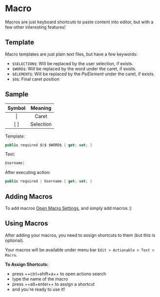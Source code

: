 # Macro

Macros are just keyboard shortcuts to paste content into editor, but with a few other interesting features!

## Template

Macro templates are just plain text files, but have a few keywords:

* `$SELECTION$`: Will be replaced by the user selection, if exists.
* `$WORD$`: Will be replaced by the word under the caret, if exists.
* `$ELEMENT$`: Will be replaced by the _PsiElement_ under the caret, if exists.
* `$0$`: Final caret position

## Sample

| Symbol |  Meaning  |
|:------:|:---------:|
| &vert; |   Caret   |
|  [ ]   | Selection |

Template:

```csharp
public required $0$ $WORD$ { get; set; }
```

Text:

```csharp
Username|
```

After executing action:

```csharp
public required | Username { get; set; }
```

## Adding Macros

To add macros [Open Macro Settings](Open%20Macro%20Settings.md), and simply add macros :)

## Using Macros

After adding your macros, you need to assign shortcuts to them (but this is optional).

Your macros will be available under menu bar `Edit > Actionable > Text > Macro`.

**To Assign Shortcuts:**

* press ++ctrl+shift+a++ to open actions search
* type the name of the macro
* press ++alt+enter++ to assign a shortcut
* and you're ready to use it!
